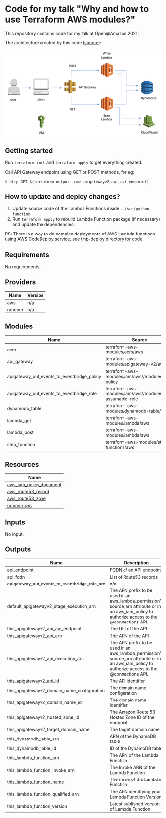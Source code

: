 # Code for my talk "Why and how to use Terraform AWS modules?"

This repository contains code for my talk at Open@Amazon 2021:

The architecture created by this code ([source](https://ordina-jworks.github.io/cloud/2019/01/14/Infrastructure-as-code-with-terraform-and-aws-serverless.html)): 

![AWS-Serverless-Architecture](https://raw.githubusercontent.com/antonbabenko/serverless.tf-playground/master/hashitalks2021/AWS-Serverless-Architecture.png)


## Getting started

Run `terraform init` and `terraform apply` to get everything created.

Call API Gateway endpoint using GET or POST methods, for eg:

```
$ http GET $(terraform output -raw apigatewayv2_api_api_endpoint)
```


## How to update and deploy changes?

1. Update source code of the Lambda Functions inside `../src/python-function`
2. Run `terraform apply` to rebuild Lambda Function package (if necessary) and update the dependencies.

PS: There is a way to do complex deployments of AWS Lambda functions using AWS CodeDeploy service, see [tmp-deploy directory for code](https://github.com/antonbabenko/serverless.tf-playground/tree/master/hashitalks2021/tmp-deploy).



<!-- BEGINNING OF PRE-COMMIT-TERRAFORM DOCS HOOK -->
## Requirements

No requirements.

## Providers

| Name | Version |
|------|---------|
| aws | n/a |
| random | n/a |

## Modules

| Name | Source | Version |
|------|--------|---------|
| acm | terraform-aws-modules/acm/aws | ~> 2.0 |
| api_gateway | terraform-aws-modules/apigateway-v2/aws | ~> 0.0 |
| apigateway_put_events_to_eventbridge_policy | terraform-aws-modules/iam/aws//modules/iam-policy | ~> 3 |
| apigateway_put_events_to_eventbridge_role | terraform-aws-modules/iam/aws//modules/iam-assumable-role | ~> 3 |
| dynamodb_table | terraform-aws-modules/dynamodb-table/aws | ~> 0 |
| lambda_get | terraform-aws-modules/lambda/aws | ~> 1.0 |
| lambda_post | terraform-aws-modules/lambda/aws | ~> 1.0 |
| step_function | terraform-aws-modules/step-functions/aws | ~> 1.0 |

## Resources

| Name |
|------|
| [aws_iam_policy_document](https://registry.terraform.io/providers/hashicorp/aws/latest/docs/data-sources/iam_policy_document) |
| [aws_route53_record](https://registry.terraform.io/providers/hashicorp/aws/latest/docs/resources/route53_record) |
| [aws_route53_zone](https://registry.terraform.io/providers/hashicorp/aws/latest/docs/data-sources/route53_zone) |
| [random_pet](https://registry.terraform.io/providers/hashicorp/random/latest/docs/resources/pet) |

## Inputs

No input.

## Outputs

| Name | Description |
|------|-------------|
| api\_endpoint | FQDN of an API endpoint |
| api\_fqdn | List of Route53 records |
| apigateway\_put\_events\_to\_eventbridge\_role\_arn | n/a |
| default\_apigatewayv2\_stage\_execution\_arn | The ARN prefix to be used in an aws\_lambda\_permission's source\_arn attribute or in an aws\_iam\_policy to authorize access to the @connections API. |
| this\_apigatewayv2\_api\_api\_endpoint | The URI of the API |
| this\_apigatewayv2\_api\_arn | The ARN of the API |
| this\_apigatewayv2\_api\_execution\_arn | The ARN prefix to be used in an aws\_lambda\_permission's source\_arn attribute or in an aws\_iam\_policy to authorize access to the @connections API. |
| this\_apigatewayv2\_api\_id | The API identifier |
| this\_apigatewayv2\_domain\_name\_configuration | The domain name configuration |
| this\_apigatewayv2\_domain\_name\_id | The domain name identifier |
| this\_apigatewayv2\_hosted\_zone\_id | The Amazon Route 53 Hosted Zone ID of the endpoint |
| this\_apigatewayv2\_target\_domain\_name | The target domain name |
| this\_dynamodb\_table\_arn | ARN of the DynamoDB table |
| this\_dynamodb\_table\_id | ID of the DynamoDB table |
| this\_lambda\_function\_arn | The ARN of the Lambda Function |
| this\_lambda\_function\_invoke\_arn | The Invoke ARN of the Lambda Function |
| this\_lambda\_function\_name | The name of the Lambda Function |
| this\_lambda\_function\_qualified\_arn | The ARN identifying your Lambda Function Version |
| this\_lambda\_function\_version | Latest published version of Lambda Function |
<!-- END OF PRE-COMMIT-TERRAFORM DOCS HOOK -->
